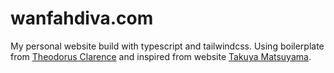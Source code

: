 # wanfahdiva.com

My personal website build with typescript and tailwindcss. Using boilerplate from [Theodorus Clarence](https://theodorusclarence.com/) and inspired from website [Takuya Matsuyama](https://www.youtube.com/watch?v=bSMZgXzC9AA&t=79s).

